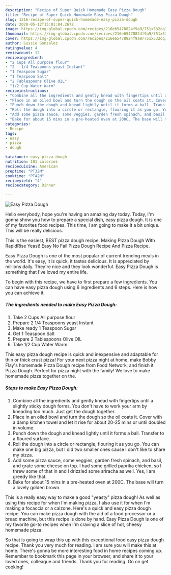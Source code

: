 ```yaml
---
description: "Recipe of Super Quick Homemade Easy Pizza Dough"
title: "Recipe of Super Quick Homemade Easy Pizza Dough"
slug: 1216-recipe-of-super-quick-homemade-easy-pizza-dough
date: 2020-05-12T15:01:04.267Z
image: https://img-global.cpcdn.com/recipes/216e65478824f9a9/751x532cq70/easy-pizza-dough-recipe-main-photo.jpg
thumbnail: https://img-global.cpcdn.com/recipes/216e65478824f9a9/751x532cq70/easy-pizza-dough-recipe-main-photo.jpg
cover: https://img-global.cpcdn.com/recipes/216e65478824f9a9/751x532cq70/easy-pizza-dough-recipe-main-photo.jpg
author: Gussie Gonzalez
ratingvalue: 4
reviewcount: 12
recipeingredient:
- "2 Cups All purpose flour"
- "2   1/4 Teaspoons yeast Instant"
- "1 Teaspoon Sugar"
- "1 Teaspoon Salt"
- "2 Tablespoons Olive OIL"
- "1/2 Cup Water Warm"
recipeinstructions:
- "Combine all the ingredients and gently knead with fingertips until a slightly sticky dough forms. You don&#39;t have to work your arm by kneading too much. Just get the dough together."
- "Place in an oiled bowl and turn the dough so the oil coats it. Cover with a damp kitchen towel and let it rise for about 20-25 mins or until doubled in volume."
- "Punch down the dough and knead lightly until it forms a ball. Transfer to a floured surface."
- "Roll the dough into a circle or rectangle, flouring it as you go. You can make one big pizza, but I did two smaller ones cause I don&#39;t like to share my pizza."
- "Add some pizza sauce, some veggies, garden fresh spinach, and basil, and grate some cheese on top. I had some grilled paprika chicken, so I threw some of that in and I drizzled some sriracha as well. Yes, i am greedy like that."
- "Bake for about 15 mins in a pre-heated oven at 200C. The base will turn a lovely golden brown."
categories:
- Recipe
tags:
- easy
- pizza
- dough

katakunci: easy pizza dough 
nutrition: 101 calories
recipecuisine: American
preptime: "PT32M"
cooktime: "PT42M"
recipeyield: "4"
recipecategory: Dinner

---
```



![Easy Pizza Dough](https://img-global.cpcdn.com/recipes/216e65478824f9a9/751x532cq70/easy-pizza-dough-recipe-main-photo.jpg)

Hello everybody, hope you're having an amazing day today. Today, I'm gonna show you how to prepare a special dish, easy pizza dough. It is one of my favorites food recipes. This time, I am going to make it a bit unique. This will be really delicious.

This is the easiest, BEST pizza dough recipe. Making Pizza Dough With RapidRise Yeast! Easy No Fail Pizza Dough Recipe And Pizza Recipe.

Easy Pizza Dough is one of the most popular of current trending meals in the world. It's easy, it is quick, it tastes delicious. It is appreciated by millions daily. They're nice and they look wonderful. Easy Pizza Dough is something that I've loved my entire life.


To begin with this recipe, we have to first prepare a few ingredients. You can have easy pizza dough using 6 ingredients and 6 steps. Here is how you can achieve it.

<!--inarticleads1-->

##### The ingredients needed to make Easy Pizza Dough:

1. Take 2 Cups All purpose flour
1. Prepare 2   1/4 Teaspoons yeast Instant
1. Make ready 1 Teaspoon Sugar
1. Get 1 Teaspoon Salt
1. Prepare 2 Tablespoons Olive OIL
1. Take 1/2 Cup Water Warm


This easy pizza dough recipe is quick and inexpensive and adaptable for thin or thick crust pizza! For your next pizza night at home, make Bobby Flay&#39;s homemade Pizza Dough recipe from Food Network, and finish it Pizza Dough. Perfect for pizza night with the family! We love to make homemade pizza together on the. 

<!--inarticleads2-->

##### Steps to make Easy Pizza Dough:

1. Combine all the ingredients and gently knead with fingertips until a slightly sticky dough forms. You don&#39;t have to work your arm by kneading too much. Just get the dough together.
1. Place in an oiled bowl and turn the dough so the oil coats it. Cover with a damp kitchen towel and let it rise for about 20-25 mins or until doubled in volume.
1. Punch down the dough and knead lightly until it forms a ball. Transfer to a floured surface.
1. Roll the dough into a circle or rectangle, flouring it as you go. You can make one big pizza, but I did two smaller ones cause I don&#39;t like to share my pizza.
1. Add some pizza sauce, some veggies, garden fresh spinach, and basil, and grate some cheese on top. I had some grilled paprika chicken, so I threw some of that in and I drizzled some sriracha as well. Yes, i am greedy like that.
1. Bake for about 15 mins in a pre-heated oven at 200C. The base will turn a lovely golden brown.


This is a really easy way to make a good &#34;yeasty&#34; pizza dough! As well as using this recipe for when I&#39;m making pizza, I also use it for when I&#39;m making a focaccia or a calzone. Here&#39;s a quick and easy pizza dough recipe. You can make pizza dough with the aid of a food processor or a bread machine, but this recipe is done by hand. Easy Pizza Dough is one of my favorite go-to recipes when I&#39;m craving a slice of hot, cheesy homemade pizza. 

So that is going to wrap this up with this exceptional food easy pizza dough recipe. Thank you very much for reading. I am sure you will make this at home. There's gonna be more interesting food in home recipes coming up. Remember to bookmark this page in your browser, and share it to your loved ones, colleague and friends. Thank you for reading. Go on get cooking!
